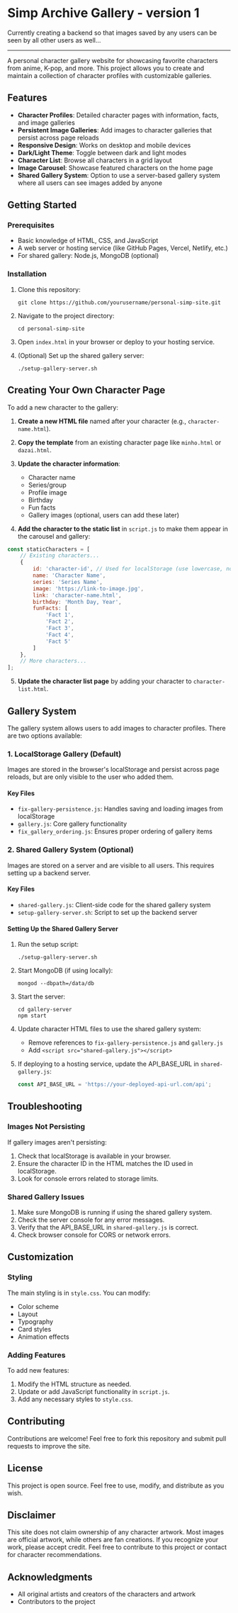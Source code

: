 # Simp Archive Gallery - version 1

Currently creating a backend so that images saved by any users can be seen by all other users as well...

---

A personal character gallery website for showcasing favorite characters from anime, K-pop, and more. This project allows you to create and maintain a collection of character profiles with customizable galleries.

## Features

- **Character Profiles**: Detailed character pages with information, facts, and image galleries
- **Persistent Image Galleries**: Add images to character galleries that persist across page reloads
- **Responsive Design**: Works on desktop and mobile devices
- **Dark/Light Theme**: Toggle between dark and light modes
- **Character List**: Browse all characters in a grid layout
- **Image Carousel**: Showcase featured characters on the home page
- **Shared Gallery System**: Option to use a server-based gallery system where all users can see images added by anyone

## Getting Started

### Prerequisites

- Basic knowledge of HTML, CSS, and JavaScript
- A web server or hosting service (like GitHub Pages, Vercel, Netlify, etc.)
- For shared gallery: Node.js, MongoDB (optional)

### Installation

1. Clone this repository:
   ```
   git clone https://github.com/yourusername/personal-simp-site.git
   ```

2. Navigate to the project directory:
   ```
   cd personal-simp-site
   ```

3. Open `index.html` in your browser or deploy to your hosting service.

4. (Optional) Set up the shared gallery server:
   ```
   ./setup-gallery-server.sh
   ```

## Creating Your Own Character Page

To add a new character to the gallery:

1. **Create a new HTML file** named after your character (e.g., `character-name.html`).

2. **Copy the template** from an existing character page like `minho.html` or `dazai.html`.

3. **Update the character information**:
   - Character name
   - Series/group
   - Profile image
   - Birthday
   - Fun facts
   - Gallery images (optional, users can add these later)

4. **Add the character to the static list** in `script.js` to make them appear in the carousel and gallery:

```javascript
const staticCharacters = [
    // Existing characters...
    {
        id: 'character-id', // Used for localStorage (use lowercase, no spaces)
        name: 'Character Name',
        series: 'Series Name',
        image: 'https://link-to-image.jpg',
        link: 'character-name.html',
        birthday: 'Month Day, Year',
        funFacts: [
            'Fact 1',
            'Fact 2',
            'Fact 3',
            'Fact 4',
            'Fact 5'
        ]
    },
    // More characters...
];
```

5. **Update the character list page** by adding your character to `character-list.html`.

## Gallery System

The gallery system allows users to add images to character profiles. There are two options available:

### 1. LocalStorage Gallery (Default)

Images are stored in the browser's localStorage and persist across page reloads, but are only visible to the user who added them.

#### Key Files
- `fix-gallery-persistence.js`: Handles saving and loading images from localStorage
- `gallery.js`: Core gallery functionality
- `fix_gallery_ordering.js`: Ensures proper ordering of gallery items

### 2. Shared Gallery System (Optional)

Images are stored on a server and are visible to all users. This requires setting up a backend server.

#### Key Files
- `shared-gallery.js`: Client-side code for the shared gallery system
- `setup-gallery-server.sh`: Script to set up the backend server

#### Setting Up the Shared Gallery Server

1. Run the setup script:
   ```
   ./setup-gallery-server.sh
   ```

2. Start MongoDB (if using locally):
   ```
   mongod --dbpath=/data/db
   ```

3. Start the server:
   ```
   cd gallery-server
   npm start
   ```

4. Update character HTML files to use the shared gallery system:
   - Remove references to `fix-gallery-persistence.js` and `gallery.js`
   - Add `<script src="shared-gallery.js"></script>`

5. If deploying to a hosting service, update the API_BASE_URL in `shared-gallery.js`:
   ```javascript
   const API_BASE_URL = 'https://your-deployed-api-url.com/api';
   ```

## Troubleshooting

### Images Not Persisting

If gallery images aren't persisting:

1. Check that localStorage is available in your browser.
2. Ensure the character ID in the HTML matches the ID used in localStorage.
3. Look for console errors related to storage limits.

### Shared Gallery Issues

1. Make sure MongoDB is running if using the shared gallery system.
2. Check the server console for any error messages.
3. Verify that the API_BASE_URL in `shared-gallery.js` is correct.
4. Check browser console for CORS or network errors.

## Customization

### Styling

The main styling is in `style.css`. You can modify:

- Color scheme
- Layout
- Typography
- Card styles
- Animation effects

### Adding Features

To add new features:

1. Modify the HTML structure as needed.
2. Update or add JavaScript functionality in `script.js`.
3. Add any necessary styles to `style.css`.

## Contributing

Contributions are welcome! Feel free to fork this repository and submit pull requests to improve the site.

## License

This project is open source. Feel free to use, modify, and distribute as you wish.

## Disclaimer

This site does not claim ownership of any character artwork. Most images are official artwork, while others are fan creations. If you recognize your work, please accept credit. Feel free to contribute to this project or contact for character recommendations.

## Acknowledgments

- All original artists and creators of the characters and artwork
- Contributors to the project 
